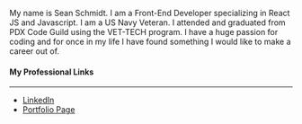 My name is Sean Schmidt. I am a Front-End Developer specializing in React JS and Javascript. I am a US Navy Veteran. I attended and graduated from PDX Code Guild using the VET-TECH program. I have a huge passion for coding and for once in my life I have found something I would like to make a career out of.
<br />
    <h4>My Professional Links</h4>
    <hr />
    <ul>
      <li>
        <a href="https://www.linkedin.com/in/sean-schmidt-018459239/">LinkedIn</a>
      </li>
      <li><a href="https://seanschmidt89.github.io/">Portfolio Page</a></li>
    </ul>
